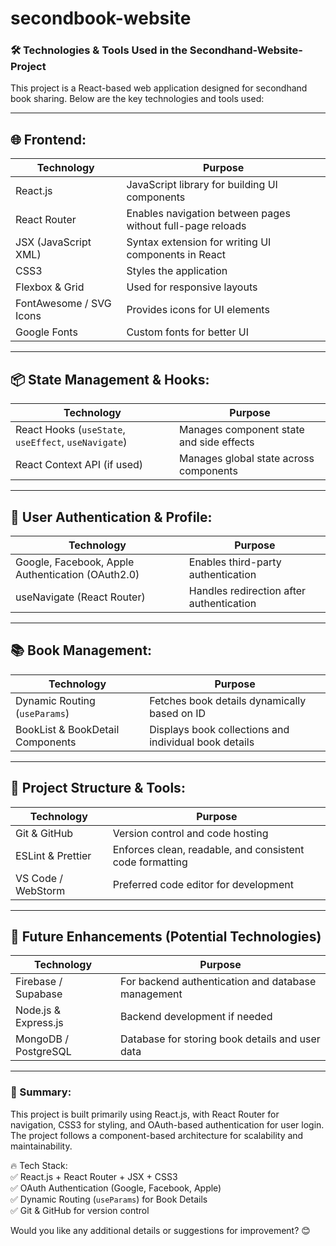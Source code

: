 ﻿# secondbook-website
### 🛠 Technologies & Tools Used in the Secondhand-Website-Project  

This project is a React-based web application designed for secondhand book sharing. Below are the key technologies and tools used:  

---

## 🌐 Frontend:
| Technology | Purpose |
|------------|---------|
| React.js | JavaScript library for building UI components |
| React Router | Enables navigation between pages without full-page reloads |
| JSX (JavaScript XML) | Syntax extension for writing UI components in React |
| CSS3 | Styles the application |
| Flexbox & Grid | Used for responsive layouts |
| FontAwesome / SVG Icons | Provides icons for UI elements |
| Google Fonts | Custom fonts for better UI |

---

## 📦 State Management & Hooks:
| Technology | Purpose |
|------------|---------|
| React Hooks (`useState`, `useEffect`, `useNavigate`) | Manages component state and side effects |
| React Context API (if used) | Manages global state across components |

---

## 🛒 User Authentication & Profile:
| Technology | Purpose |
|------------|---------|
| Google, Facebook, Apple Authentication (OAuth2.0) | Enables third-party authentication |
| useNavigate (React Router) | Handles redirection after authentication |

---

## 📚 Book Management:
| Technology | Purpose |
|------------|---------|
| Dynamic Routing (`useParams`) | Fetches book details dynamically based on ID |
| BookList & BookDetail Components | Displays book collections and individual book details |

---

## 📁 Project Structure & Tools:
| Technology | Purpose |
|------------|---------|
| Git & GitHub | Version control and code hosting |
| ESLint & Prettier | Enforces clean, readable, and consistent code formatting |
| VS Code / WebStorm | Preferred code editor for development |

---

## 🚀 Future Enhancements (Potential Technologies)
| Technology | Purpose |
|------------|---------|
| Firebase / Supabase | For backend authentication and database management |
| Node.js & Express.js | Backend development if needed |
| MongoDB / PostgreSQL | Database for storing book details and user data |

---

### 🔹 Summary:
This project is built primarily using React.js, with React Router for navigation, CSS3 for styling, and OAuth-based authentication for user login. The project follows a component-based architecture for scalability and maintainability.  

🔥 Tech Stack:  
✅ React.js + React Router + JSX + CSS3  
✅ OAuth Authentication (Google, Facebook, Apple)  
✅ Dynamic Routing (`useParams`) for Book Details  
✅ Git & GitHub for version control  

Would you like any additional details or suggestions for improvement? 😊
